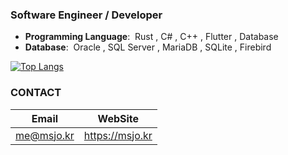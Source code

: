 ### Software Engineer / Developer

* **Programming Language**:&nbsp; Rust , C# , C++ , Flutter , Database
* **Database**:&nbsp; Oracle , SQL Server , MariaDB , SQLite , Firebird

[![Top Langs](https://github-readme-stats.vercel.app/api/top-langs/?username=DebugJO&layout=compact&langs_count=10&hide=qmake,javascript,scss,css,html)](https://github.com/anuraghazra/github-readme-stats)

### CONTACT

| Email | WebSite |
|:-:|:-:|
| me@msjo.kr | https://msjo.kr |
